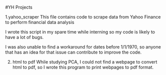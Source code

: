 #YH Projects

1.yahoo_scraper
This file contains code to scrape data from Yahoo Finance to perform financial data analysis

I wrote this script in my spare time while interning so my code is likely to have a lot of bugs.

I was also unable to find a workaround for dates before 1/1/1970, so anyone that has an idea for that issue can contribute to improve the code.

2. html to pdf
While studying PCA, I could not find a webpage to convert html to pdf, so I wrote this program to print webpages to pdf format.
